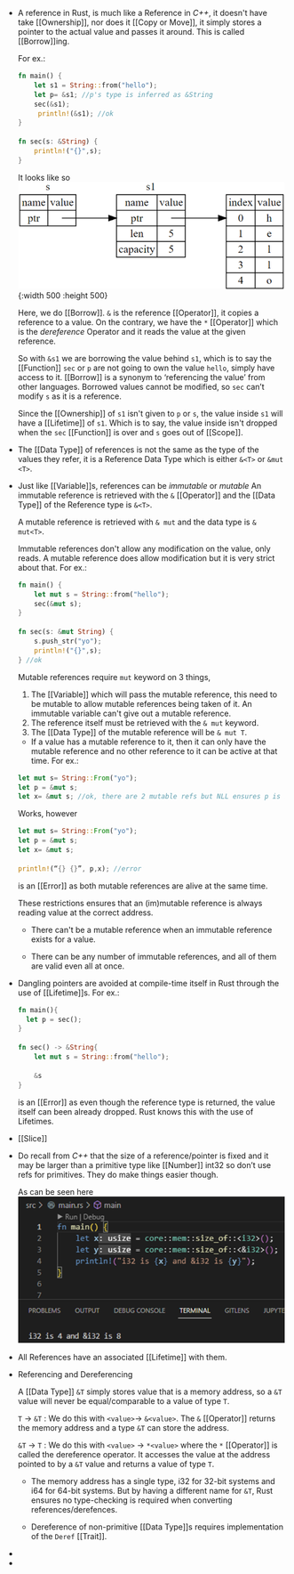 - A reference in Rust, is much like a Reference in *C++*, it doesn't have take [[Ownership]], nor does it [[Copy or Move]], it simply stores a pointer to the actual value and passes it around. This is called [[Borrow]]ing. 
  
  For ex.:
  ```rust
  fn main() {
      let s1 = String::from("hello");
      let p= &s1; //p's type is inferred as &String
      sec(&s1);
       println!(&s1); //ok
  }
   
  fn sec(s: &String) {
      println!("{}",s);
  }
  ```
  It looks like so
  ![Three tables: the table for s contains only a pointer to the table for s1. The table for s1 contains the stack data for s1 and points to the string data on the heap.](../assets/image_1689029258981_0.png){:width 500 :height 500}
  
  Here, we do [[Borrow]]. `&` is the reference [[Operator]], it copies a reference to a value. On the contrary, we have the ``*`` [[Operator]] which is the *dereference* Operator and it reads the value at the given reference.
  
  So with `&s1` we are borrowing the value behind ``s1``, which is to say the [[Function]] `sec` or `p` are not going to own the value ``hello``, simply have access to it. [[Borrow]] is a synonym to ‘referencing the value’ from other languages. 
  Borrowed values cannot be modified, so ``sec`` can’t modify ``s`` as it is a reference.
  
  Since the [[Ownership]] of `s1` isn't given to `p` or `s`, the value inside `s1` will have a [[Lifetime]] of `s1`. Which is to say, the value inside isn't dropped when the `sec` [[Function]] is over and `s` goes out of [[Scope]].
- The [[Data Type]] of references is not the same as the type of the values they refer, it is a Reference Data Type which is either ``&<T>`` or ``&mut <T>``.
- Just like [[Variable]]s, references can be *immutable* or *mutable*
  An immutable reference is retrieved with the ``&`` [[Operator]] and the [[Data Type]] of the Reference type is ``&<T>``.
  
  A mutable reference is retrieved with ``& mut`` and the data type is ``& mut<T>``.
  
  Immutable references don't allow any modification on the value, only reads. A mutable reference does allow modification but it is very strict about that.
  For ex.:
  ```rust
  fn main() {
      let mut s = String::from("hello");
      sec(&mut s);
  }
   
  fn sec(s: &mut String) {
      s.push_str("yo");
      println!("{}",s);
  } //ok
  ```
  Mutable references require ``mut`` keyword on 3 things, 
  1. The [[Variable]] which will pass the mutable reference, this need to be mutable to allow mutable references being taken of it. An immutable variable can't give out a mutable reference.
  2. The reference itself must be retrieved with the ``& mut`` keyword.
  3. The [[Data Type]] of the mutable reference will be ``& mut T``. 
  
  * If a value has a mutable reference to it, then it can only have the mutable reference and no other reference to it can be active at that time.
  For ex.:
  ```rust
  let mut s= String::From("yo");
  let p = &mut s;
  let x= &mut s; //ok, there are 2 mutable refs but NLL ensures p is already dropped
  ```
  Works, however
  ```rust
  let mut s= String::From("yo");
  let p = &mut s;
  let x= &mut s; 
  
  println!(“{} {}”, p,x); //error
  ```
  is an [[Error]] as both mutable references are alive at the same time.
  
  These restrictions ensures that an (im)mutable reference is always reading value at the correct address.
  * There can't be a mutable reference when an immutable reference exists for a value.
  
  * There can be any number of immutable references, and all of them are valid even all at once.
- Dangling pointers are avoided at compile-time itself in Rust through the use of [[Lifetime]]s.
  For ex.:
  ```rust
  fn main(){
    let p = sec();
  }
  
  fn sec() -> &String{
      let mut s = String::from("hello");
      
      &s 
  }
  ```
  is an [[Error]] as even though the reference type is returned, the value itself can been already dropped. Rust knows this with the use of Lifetimes.
- [[Slice]]
- Do recall from *C++* that the size of a reference/pointer is fixed and it may be larger than a primitive type like [[Number]] int32 so don’t use refs for primitives. They do make things easier though.
  
  As can be seen here
  ![image.png](../assets/image_1689031775031_0.png)
- All References have an associated [[Lifetime]] with them.
- Referencing and Dereferencing
  
  A [[Data Type]] ``&T`` simply stores value that is a memory address, so a ``&T`` value will never be equal/comparable to a value of type ``T``. 
  
  ``T`` -> ``&T`` : We do this with ``<value>``-> ``&<value>``. The ``&`` [[Operator]] returns the memory address and a type ``&T`` can store the address.
  
  ``&T`` -> ``T`` : We do this with ``<value>`` -> ``*<value>`` where the ``*`` [[Operator]] is called the dereference operator. It accesses the value at the address pointed to by a ``&T`` value and returns a value of type ``T``.  
  
  * The memory address has a single type, i32 for 32-bit systems and i64 for 64-bit systems. But by having a different name for ``&T``, Rust ensures no type-checking is required when converting references/derefences.
  
  * Dereference of non-primitive [[Data Type]]s requires implementation of the ``Deref`` [[Trait]].
-
-